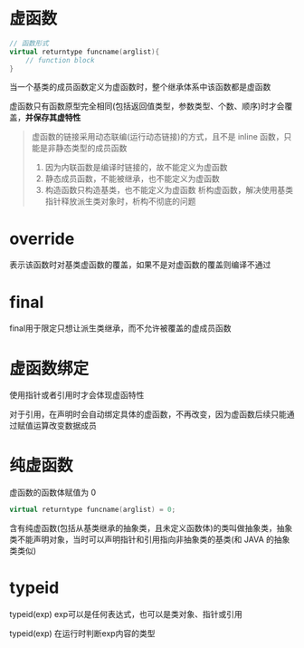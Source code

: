 # 虚函数

```cpp
// 函数形式
virtual returntype funcname(arglist){
    // function block
}
```

当一个基类的成员函数定义为虚函数时，整个继承体系中该函数都是虚函数

虚函数只有函数原型完全相同(包括返回值类型，参数类型、个数、顺序)时才会覆盖，**并保存其虚特性**

> 虚函数的链接采用动态联编(运行动态链接)的方式，且不是 inline 函数，只能是非静态类型的成员函数
>
> 1. 因为内联函数是编译时链接的，故不能定义为虚函数
> 2. 静态成员函数，不能被继承，也不能定义为虚函数
> 3. 构造函数只构造基类，也不能定义为虚函数
> 析构虚函数，解决使用基类指针释放派生类对象时，析构不彻底的问题


# override

表示该函数时对基类虚函数的覆盖，如果不是对虚函数的覆盖则编译不通过

# final 

final用于限定只想让派生类继承，而不允许被覆盖的虚成员函数


# 虚函数绑定

使用指针或者引用时才会体现虚函特性

对于引用，在声明时会自动绑定具体的虚函数，不再改变，因为虚函数后续只能通过赋值运算改变数据成员

# 纯虚函数

虚函数的函数体赋值为 0

```cpp
virtual returntype funcname(arglist) = 0;
```

含有纯虚函数(包括从基类继承的抽象类，且未定义函数体)的类叫做抽象类，抽象类不能声明对象，当时可以声明指针和引用指向非抽象类的基类(和 JAVA 的抽象类类似)

# typeid

typeid(exp) exp可以是任何表达式，也可以是类对象、指针或引用

typeid(exp) 在运行时判断exp内容的类型

